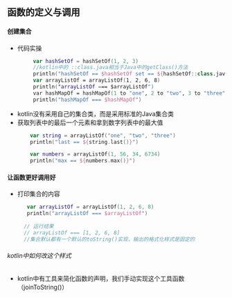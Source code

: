 ## 函数的定义与调用
#### 创建集合
- 代码实操
   ```kotlin
        var hashSetOf = hashSetOf(1, 2, 3)
        //kotlin中的 ::class.java相当于Java中的getClass()方法
        println("hashSetOf == $hashSetOf set == ${hashSetOf::class.java}")
        var arrayListOf = arrayListOf(1, 2, 6, 8)
        println("arrayListOf === $arrayListOf")
        var hashMapOf = hashMapOf(1 to "one", 2 to "two", 3 to "three")
        println("hashMapOf === $hashMapOf") 
   ```
- kotlin没有采用自己的集合类，而是采用标准的Java集合类
- 获取列表中的最后一个元素和拿到数字列表中的最大值
    ```kotlin
        var string = arrayListOf("one", "two", "three")
        println("last == ${string.last()}")

        var numbers = arrayListOf(1, 56, 34, 6734)
        println("max == ${numbers.max()}")  
    ```
#### 让函数更好调用好
- 打印集合的内容
   ```kotlin
      var arrayListOf = arrayListOf(1, 2, 6, 8)
      println("arrayListOf === $arrayListOf")
      
     // 运行结果
     // arrayListOf === [1, 2, 6, 8]
     //集合默认都有一个默认的toString()实现，输出的格式化样式是固定的
   ```

###### kotlin中如何改这个样式
- kotlin中有工具来简化函数的声明，我们手动实现这个工具函数（joinToString()）

